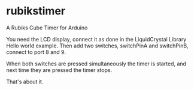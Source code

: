 # rubikstimer
A Rubiks Cube Timer for Arduino

You need the LCD display, connect it as done in the LiquidCrystal Library Hello world example.
Then add two switches, switchPinA and switchPinB, connect to port 8 and 9.

When both switches are pressed simultaneously the timer is started, and next time they are pressed the timer stops.

That's about it.
